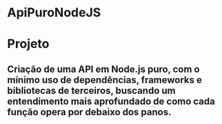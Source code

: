 # ApiPuroNodeJS
# Projeto
## Criação de uma API em Node.js puro, com o mínimo uso de dependências, frameworks e bibliotecas de terceiros, buscando um entendimento mais aprofundado de como cada função opera por debaixo dos panos.
